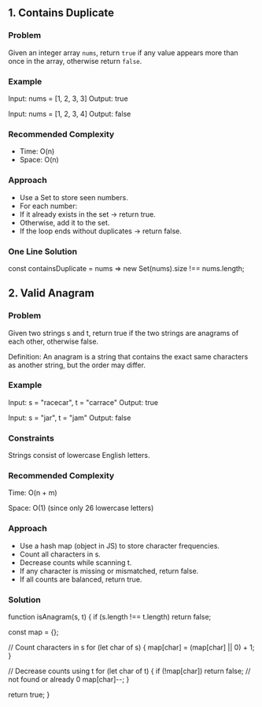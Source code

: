 
## 1. Contains Duplicate

### Problem
Given an integer array `nums`, return `true` if any value appears more than once in the array, otherwise return `false`.

### Example

Input: nums = [1, 2, 3, 3]
Output: true

Input: nums = [1, 2, 3, 4]
Output: false


### Recommended Complexity

- Time: O(n)
- Space: O(n)

### Approach

- Use a Set to store seen numbers.
- For each number:
- If it already exists in the set → return true.
- Otherwise, add it to the set.
- If the loop ends without duplicates → return false.

### One Line Solution

const containsDuplicate = nums => new Set(nums).size !== nums.length;


## 2. Valid Anagram

### Problem

Given two strings s and t, return true if the two strings are anagrams of each other, otherwise false.

Definition:
An anagram is a string that contains the exact same characters as another string, but the order may differ.

### Example

Input: s = "racecar", t = "carrace"
Output: true

Input: s = "jar", t = "jam"
Output: false

### Constraints

Strings consist of lowercase English letters.

### Recommended Complexity

Time: O(n + m)

Space: O(1) (since only 26 lowercase letters)

### Approach

- Use a hash map (object in JS) to store character frequencies.
- Count all characters in s.
- Decrease counts while scanning t.
- If any character is missing or mismatched, return false.
- If all counts are balanced, return true.

### Solution

function isAnagram(s, t) {
  if (s.length !== t.length) return false;

  const map = {};

  // Count characters in s
  for (let char of s) {
    map[char] = (map[char] || 0) + 1;
  }

  // Decrease counts using t
  for (let char of t) {
    if (!map[char]) return false; // not found or already 0
    map[char]--;
  }

  return true;
}
